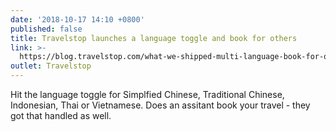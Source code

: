 ```yaml
---
date: '2018-10-17 14:10 +0800'
published: false
title: Travelstop launches a language toggle and book for others
link: >-
  https://blog.travelstop.com/what-we-shipped-multi-language-book-for-others-and-more/
outlet: Travelstop
---
```

Hit the language toggle for Simplfied Chinese, Traditional Chinese, Indonesian, Thai or Vietnamese. Does an assitant book your travel - they got that handled as well.
